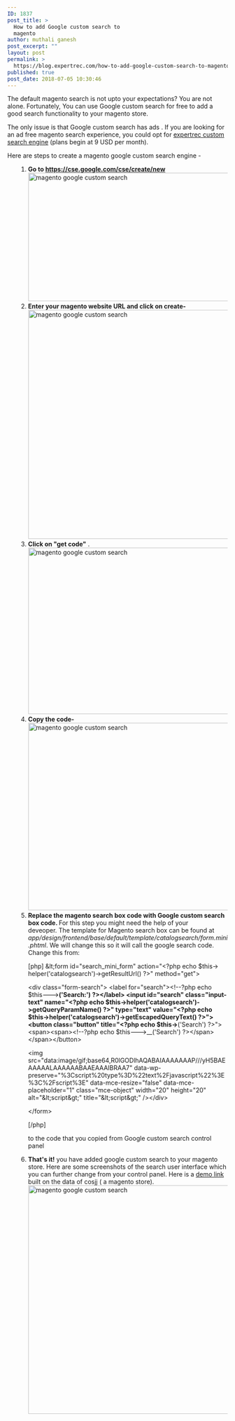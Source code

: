 ```yaml
---
ID: 1837
post_title: >
  How to add Google custom search to
  magento
author: muthali ganesh
post_excerpt: ""
layout: post
permalink: >
  https://blog.expertrec.com/how-to-add-google-custom-search-to-magento/
published: true
post_date: 2018-07-05 10:30:46
---
```

The default magento search is not upto your expectations? You are not alone. Fortunately, You can use Google custom search for free to add a good search functionality to your magento store.

The only issue is that Google custom search has ads . If you are looking for an ad free magento search experience, you could opt for <a href="https://cse.expertrec.com?platform=cse">expertrec custom search engine</a> (plans begin at 9 USD per month).

Here are steps to create a magento google custom search engine -
<ol>
 	<li style="list-style-type: none;">
<ol>
 	<li><strong>Go to <a href="https://cse.google.com/cse/create/new" target="_blank" rel="noopener">https://cse.google.com/cse/create/new</a></strong><img src="https://blog.expertrec.com/wp-content/uploads/2018/07/gcse1.png" alt="magento google custom search" width="627" height="293" class="aligncenter wp-image-1838" /></li>
 	<li><strong>Enter your magento website URL and click on create- </strong><img src="https://blog.expertrec.com/wp-content/uploads/2018/07/gcse2.png" alt="magento google custom search" width="635" height="523" class="aligncenter wp-image-1839" /></li>
 	<li><strong>Click on "get code"</strong> .<img src="https://blog.expertrec.com/wp-content/uploads/2018/07/gcse3.png" alt="magento google custom search" width="662" height="380" class="aligncenter wp-image-1840" /></li>
 	<li><strong>Copy the code-</strong><img src="https://blog.expertrec.com/wp-content/uploads/2018/07/gcse4.png" alt="magento google custom search" width="568" height="428" class="aligncenter wp-image-1841 size-full" /></li>
 	<li><strong>Replace the magento search box code with Google custom search box code. </strong> For this step you might need the help of your deveoper. <span><span><span><span>The template for Magento search box can be found at <em>app/design/frontend/base/default/template/catalogsearch/form.mini.phtml</em>. We will change this so it will call the google search code. Change this from:</span></span></span></span>

[php]
&amp;lt;form id=&quot;search_mini_form&quot; action=&quot;&lt;?php echo $this-&gt;
helper('catalogsearch')-&gt;getResultUrl() ?&gt;&quot; method=&quot;get&quot;&gt;

&lt;div class=&quot;form-search&quot;&gt;
&lt;label for=&quot;search&quot;&gt;&lt;!--?php echo $this---&gt;__('Search:') ?&gt;&lt;/label&gt;
&lt;input id=&quot;search&quot; class=&quot;input-text&quot; name=&quot;&lt;?php echo $this-&gt;helper('catalogsearch')-&gt;getQueryParamName() ?&gt;&quot; type=&quot;text&quot; value=&quot;&lt;?php echo $this-&gt;helper('catalogsearch')-&gt;getEscapedQueryText() ?&gt;&quot;&gt;
&lt;button class=&quot;button&quot; title=&quot;&lt;?php echo $this-&gt;__('Search') ?&gt;&quot;&gt;&lt;span&gt;&lt;span&gt;&lt;!--?php echo $this---&gt;__('Search') ?&gt;&lt;/span&gt;&lt;/span&gt;&lt;/button&gt;

&lt;img src=&quot;data:image/gif;base64,R0lGODlhAQABAIAAAAAAAP///yH5BAEAAAAALAAAAAABAAEAAAIBRAA7&quot; data-wp-preserve=&quot;%3Cscript%20type%3D%22text%2Fjavascript%22%3E%3C%2Fscript%3E&quot; data-mce-resize=&quot;false&quot; data-mce-placeholder=&quot;1&quot; class=&quot;mce-object&quot; width=&quot;20&quot; height=&quot;20&quot; alt=&quot;&amp;lt;script&amp;gt;&quot; title=&quot;&amp;lt;script&amp;gt;&quot; /&gt;&lt;/div&gt;

&lt;/form&gt;

[/php]


to the code that you copied from Google custom search control panel</li>
 	<li><strong>That's it!</strong> you have added google custom search to your magento store. Here are some screenshots of the search user interface which you can further change from your control panel. Here is a <a href="https://cse.google.com/cse/create/getcode?cx=012278024424817052234%3Aocuhgvaknyy" target="_blank" rel="noopener">demo link</a> built on the data of cosjj ( a magento store).<img src="https://blog.expertrec.com/wp-content/uploads/2018/07/gcse5.png" alt="magento google custom search" width="935" height="522" class="alignnone wp-image-1842 size-full" /></li>
</ol>
</li>
</ol>
&nbsp;

&nbsp;